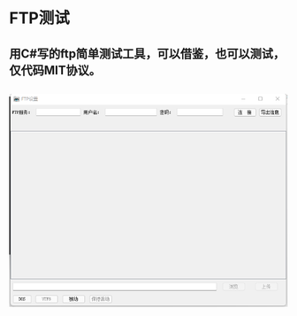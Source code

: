 ﻿# FTP测试
 用C#写的ftp简单测试工具，可以借鉴，也可以测试，仅代码MIT协议。
 ---
 ![ftpTest](./images/FTP%E6%B5%8B%E8%AF%95.png)
 ---